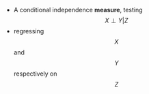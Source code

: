 - A conditional independence **measure**, testing $$X\perp Y\vert Z$$
- regressing $$X$$ and $$Y$$ respectively on $$Z$$